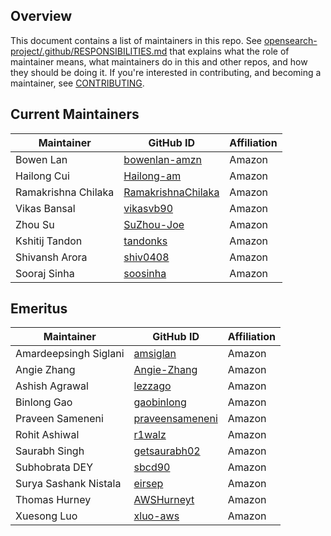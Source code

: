## Overview

This document contains a list of maintainers in this repo. See [opensearch-project/.github/RESPONSIBILITIES.md](https://github.com/opensearch-project/.github/blob/main/RESPONSIBILITIES.md#maintainer-responsibilities) that explains what the role of maintainer means, what maintainers do in this and other repos, and how they should be doing it. If you're interested in contributing, and becoming a maintainer, see [CONTRIBUTING](CONTRIBUTING.md).

## Current Maintainers

| Maintainer            | GitHub ID                                                    | Affiliation |
|-----------------------| ------------------------------------------------------------ | ----------- |
| Bowen Lan             | [bowenlan-amzn](https://github.com/bowenlan-amzn)            | Amazon      |
| Hailong Cui           | [Hailong-am](https://github.com/Hailong-am)                  | Amazon      |
| Ramakrishna Chilaka   | [RamakrishnaChilaka](https://github.com/RamakrishnaChilaka)  | Amazon      |
| Vikas Bansal          | [vikasvb90](https://github.com/vikasvb90)                    | Amazon      |
| Zhou Su               | [SuZhou-Joe](https://github.com/SuZhou-Joe)                  | Amazon      |
| Kshitij Tandon        | [tandonks](https://github.com/tandonks)                      | Amazon      |
| Shivansh Arora        | [shiv0408](https://github.com/shiv0408)                      | Amazon      |
| Sooraj Sinha          | [soosinha](https://github.com/soosinha)                      | Amazon      |

## Emeritus

| Maintainer            | GitHub ID                                             | Affiliation |
| --------------------- | ----------------------------------------------------- | ----------- |
| Amardeepsingh Siglani | [amsiglan](https://github.com/amsiglan)               | Amazon      |
| Angie Zhang           | [Angie-Zhang](https://github.com/Angie-Zhang)         | Amazon      |
| Ashish Agrawal        | [lezzago](https://github.com/lezzago)                 | Amazon      |
| Binlong Gao           | [gaobinlong](https://github.com/gaobinlong)           | Amazon      |
| Praveen Sameneni      | [praveensameneni](https://github.com/praveensameneni) | Amazon      |
| Rohit Ashiwal         | [r1walz](https://github.com/r1walz)                   | Amazon      |
| Saurabh Singh         | [getsaurabh02](https://github.com/getsaurabh02)       | Amazon      |
| Subhobrata DEY        | [sbcd90](https://github.com/sbcd90)                   | Amazon      |
| Surya Sashank Nistala | [eirsep](https://github.com/eirsep)                   | Amazon      |
| Thomas Hurney         | [AWSHurneyt](https://github.com/AWSHurneyt)           | Amazon      |
| Xuesong Luo           | [xluo-aws](https://github.com/xluo-aws)               | Amazon      |
